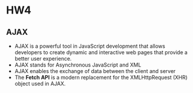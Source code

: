 # HW4

## AJAX
- AJAX is a powerful tool in JavaScript development that allows developers to create dynamic and interactive web pages that provide a better user experience.
- AJAX stands for Asynchronous JavaScript and XML
- AJAX enables the exchange of data between the client and server
- The **Fetch API** is a modern replacement for the XMLHttpRequest (XHR) object used in AJAX.